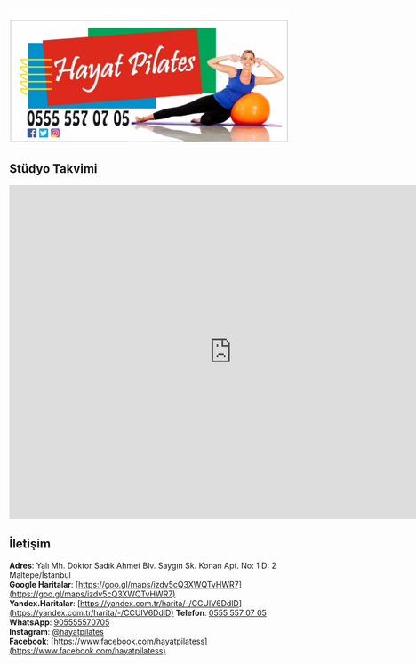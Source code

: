 ![](logo.jpg)

## Stüdyo Takvimi

<iframe src="https://calendar.google.com/calendar/embed?src=hayatpilates%40gmail.com&ctz=Europe%2FIstanbul" style="border: 0" width="800" height="600" frameborder="0" scrolling="no"></iframe>

## İletişim

**Adres**: Yalı Mh. Doktor Sadık Ahmet Blv. Saygın Sk. Konan Apt. No: 1 D: 2 Maltepe/İstanbul<br />
**Google Haritalar**: [https://goo.gl/maps/izdv5cQ3XWQTvHWR7](https://goo.gl/maps/izdv5cQ3XWQTvHWR7)<br />
**Yandex.Haritalar**: [https://yandex.com.tr/harita/-/CCUIV6DdlD](https://yandex.com.tr/harita/-/CCUIV6DdlD)
**Telefon**: [0555 557 07 05](tel:905555770705)<br />
**WhatsApp**: [905555570705](https://wa.me/905555570705)<br />
**Instagram**: [@hayatpilates](https://www.instagram.com/hayatpilates/)<br />
**Facebook**: [https://www.facebook.com/hayatpilatess](https://www.facebook.com/hayatpilatess)
